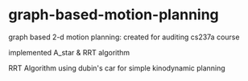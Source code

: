 # graph-based-motion-planning
graph based 2-d motion planning: created for auditing cs237a course

implemented A_star & RRT algorithm

RRT Algorithm using dubin's car for simple kinodynamic planning
